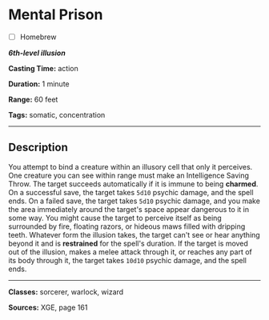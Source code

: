 # Mental Prison

- [ ] Homebrew

***6th-level illusion***

**Casting Time:** action

**Duration:** 1 minute

**Range:** 60 feet

**Tags:** somatic, concentration

---

## Description
You attempt to bind a creature within an illusory cell that only it perceives.
One creature you can see within range must make an Intelligence Saving Throw.
The target succeeds automatically if it is immune to being **charmed**.
On a successful save, the target takes `5d10` psychic damage, and the spell ends.
On a failed save, the target takes `5d10` psychic damage, and you make the area immediately around the target's space appear dangerous to it in some way.
You might cause the target to perceive itself as being surrounded by fire, floating razors, or hideous maws filled with dripping teeth.
Whatever form the illusion takes, the target can't see or hear anything beyond it and is **restrained** for the spell's duration.
If the target is moved out of the illusion, makes a melee attack through it, or reaches any part of its body through it, the target takes `10d10` psychic damage, and the spell ends.

---

**Classes:** sorcerer, warlock, wizard

**Sources:** XGE, page 161
